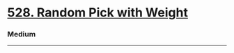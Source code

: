 # [528. Random Pick with Weight](https://leetcode.com/problems/random-pick-with-weight/)
### Medium
---
